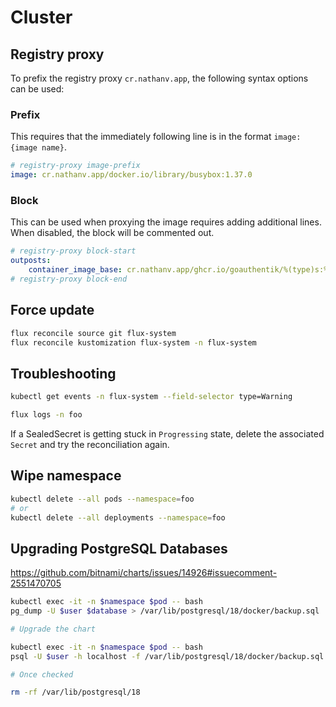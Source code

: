 # Cluster

## Registry proxy

To prefix the registry proxy `cr.nathanv.app`, the following syntax options can be used:

### Prefix

This requires that the immediately following line is in the format `image: {image name}`.

```yaml
# registry-proxy image-prefix
image: cr.nathanv.app/docker.io/library/busybox:1.37.0
```

### Block

This can be used when proxying the image requires adding additional lines.
When disabled, the block will be commented out.

```yaml
# registry-proxy block-start
outposts:
    container_image_base: cr.nathanv.app/ghcr.io/goauthentik/%(type)s:%(version)s
# registry-proxy block-end
```

## Force update

```bash
flux reconcile source git flux-system
flux reconcile kustomization flux-system -n flux-system
```

## Troubleshooting

```bash
kubectl get events -n flux-system --field-selector type=Warning
```

```bash
flux logs -n foo
```

If a SealedSecret is getting stuck in `Progressing` state, delete the associated
`Secret` and try the reconciliation again.

## Wipe namespace

```bash
kubectl delete --all pods --namespace=foo
# or
kubectl delete --all deployments --namespace=foo
```

## Upgrading PostgreSQL Databases

<https://github.com/bitnami/charts/issues/14926#issuecomment-2551470705>

```bash
kubectl exec -it -n $namespace $pod -- bash
pg_dump -U $user $database > /var/lib/postgresql/18/docker/backup.sql

# Upgrade the chart

kubectl exec -it -n $namespace $pod -- bash
psql -U $user -h localhost -f /var/lib/postgresql/18/docker/backup.sql

# Once checked

rm -rf /var/lib/postgresql/18
```
